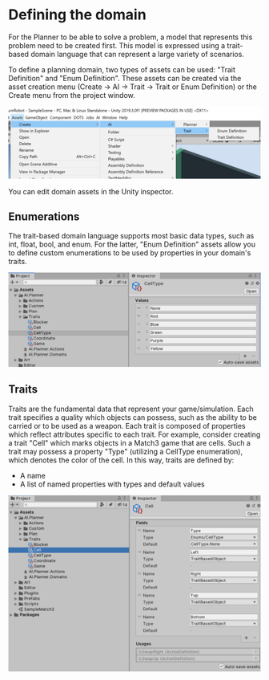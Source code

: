 # Defining the domain

For the Planner to be able to solve a problem, a model that represents this problem need to be created first. This model is expressed using a trait-based domain language that can represent a large variety of scenarios.

To define a planning domain, two types of assets can be used: "Trait Definition" and "Enum Definition". These assets can be created via the asset creation menu (Create -> AI -> Trait -> Trait or Enum Definition) or the Create menu from the project window.

![Image](images/CreateDomainAssets.png)

You can edit domain assets in the Unity inspector.


## Enumerations

The trait-based domain language supports most basic data types, such as int, float, bool, and enum. For the latter, "Enum Definition" assets allow you to define custom enumerations to be used by properties in your domain's traits.

![Image](images/Enumerations.png)


## Traits

Traits are the fundamental data that represent your game/simulation. Each trait specifies a quality which objects can possess, such as the ability to be carried or to be used as a weapon. Each trait is composed of properties which reflect attributes specific to each trait. For example, consider creating a trait "Cell" which marks objects in a Match3 game that are cells. Such a trait may possess a property "Type" (utilizing a CellType enumeration), which denotes the color of the cell. In this way, traits are defined by:
* A name
* A list of named properties with types and default values

![Image](images/Traits.png)